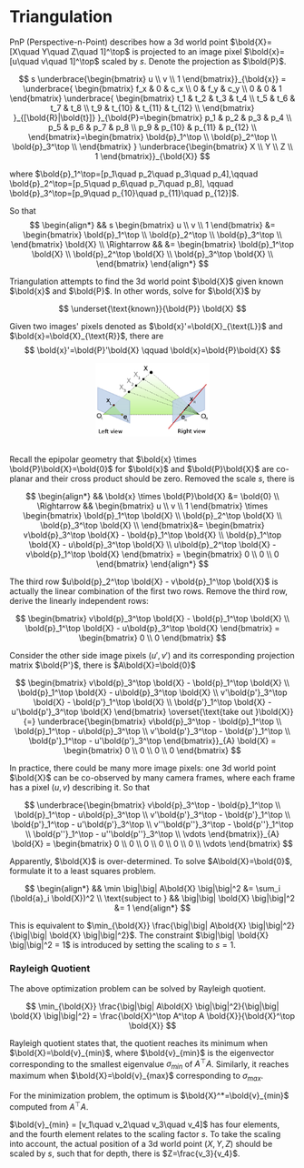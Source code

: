 # Triangulation

PnP (Perspective-n-Point) describes how a 3d world point $\bold{X}=[X\quad Y\quad Z\quad 1]^\top$ is projected to an image pixel $\bold{x}=[u\quad v\quad 1]^\top$ scaled by $s$.
Denote the projection as $\bold{P}$.

$$
s \underbrace{\begin{bmatrix}
    u \\
    v \\
    1
\end{bmatrix}}_{\bold{x}} =
\underbrace{
\begin{bmatrix}
    f_x & 0 & c_x \\
    0 & f_y & c_y \\
    0 & 0 & 1
\end{bmatrix}
\underbrace{
    \begin{bmatrix}
        t_1 & t_2 & t_3 & t_4 \\
        t_5 & t_6 & t_7 & t_8 \\
        t_9 & t_{10} & t_{11} & t_{12} \\
    \end{bmatrix}
}_{[\bold{R}|\bold{t}]}
}_{\bold{P}=\begin{bmatrix}
        p_1 & p_2 & p_3 & p_4 \\
        p_5 & p_6 & p_7 & p_8 \\
        p_9 & p_{10} & p_{11} & p_{12} \\
    \end{bmatrix}=\begin{bmatrix}
        \bold{p}_1^\top \\
        \bold{p}_2^\top \\
        \bold{p}_3^\top \\
    \end{bmatrix}
    }
\underbrace{\begin{bmatrix}
    X \\
    Y \\
    Z \\
    1
\end{bmatrix}}_{\bold{X}}
$$

where $\bold{p}_1^\top=[p_1\quad p_2\quad p_3\quad p_4],\qquad \bold{p}_2^\top=[p_5\quad p_6\quad p_7\quad p_8], \qquad \bold{p}_3^\top=[p_9\quad p_{10}\quad p_{11}\quad p_{12}]$.

So that 
$$
\begin{align*}
&&
s \begin{bmatrix}
    u \\
    v \\
    1
\end{bmatrix} &=
\begin{bmatrix}
    \bold{p}_1^\top \\
    \bold{p}_2^\top \\
    \bold{p}_3^\top \\
\end{bmatrix}
\bold{X}
\\ \Rightarrow && &=
\begin{bmatrix}
    \bold{p}_1^\top \bold{X} \\
    \bold{p}_2^\top \bold{X} \\
    \bold{p}_3^\top \bold{X} \\
\end{bmatrix}
\end{align*}
$$

Triangulation attempts to find the 3d world point $\bold{X}$ given known $\bold{x}$ and $\bold{P}$.
In other words, solve for $\bold{X}$ by

$$
\underset{\text{known}}{\bold{P}}
\bold{X}
$$

Given two images' pixels denoted as $\bold{x}'=\bold{X}_{\text{L}}$ and $\bold{x}=\bold{X}_{\text{R}}$, there are
$$
\bold{x}'=\bold{P}'\bold{X}
\qquad
\bold{x}=\bold{P}\bold{X}
$$

<div style="display: flex; justify-content: center;">
      <img src="imgs/epipolar_geo.png" width="40%" height="40%" alt="epipolar_geo" />
</div>
</br>

Recall the epipolar geometry that $\bold{x} \times \bold{P}\bold{X}=\bold{0}$ for $\bold{x}$ and $\bold{P}\bold{X}$ are co-planar and their cross product should be zero. Removed the scale $s$, there is

$$
\begin{align*}
&& 
\bold{x} \times \bold{P}\bold{X} &= \bold{0}
\\ \Rightarrow && 
\begin{bmatrix}
    u \\
    v \\
    1
\end{bmatrix} \times
\begin{bmatrix}
    \bold{p}_1^\top \bold{X} \\
    \bold{p}_2^\top \bold{X} \\
    \bold{p}_3^\top \bold{X} \\
\end{bmatrix}&=
\begin{bmatrix}
    v\bold{p}_3^\top \bold{X} - \bold{p}_1^\top \bold{X} \\
    \bold{p}_1^\top \bold{X} - u\bold{p}_3^\top \bold{X}  \\
    u\bold{p}_2^\top \bold{X} - v\bold{p}_1^\top \bold{X} 
\end{bmatrix} =
\begin{bmatrix}
    0 \\
    0 \\
    0
\end{bmatrix}
\end{align*}
$$

The third row $u\bold{p}_2^\top \bold{X} - v\bold{p}_1^\top \bold{X}$ is actually the linear combination of the first two rows. Remove the third row, derive the linearly independent rows:

$$
\begin{bmatrix}
    v\bold{p}_3^\top \bold{X} - \bold{p}_1^\top \bold{X} \\
    \bold{p}_1^\top \bold{X} - u\bold{p}_3^\top \bold{X}
\end{bmatrix} =
\begin{bmatrix}
    0 \\
    0
\end{bmatrix}
$$

Consider the other side image pixels $(u', v')$ and its corresponding projection matrix $\bold{P'}$, there is $A\bold{X}=\bold{0}$

$$
\begin{bmatrix}
    v\bold{p}_3^\top \bold{X} - \bold{p}_1^\top \bold{X} \\
    \bold{p}_1^\top \bold{X} - u\bold{p}_3^\top \bold{X} \\
    v'\bold{p'}_3^\top \bold{X} - \bold{p'}_1^\top \bold{X} \\
    \bold{p'}_1^\top \bold{X} - u'\bold{p'}_3^\top \bold{X}
\end{bmatrix}
\overset{\text{take out }\bold{X}}{=}
\underbrace{\begin{bmatrix}
    v\bold{p}_3^\top - \bold{p}_1^\top \\
    \bold{p}_1^\top - u\bold{p}_3^\top \\
    v'\bold{p'}_3^\top - \bold{p'}_1^\top \\
    \bold{p'}_1^\top - u'\bold{p'}_3^\top
\end{bmatrix}}_{A}
\bold{X} =
\begin{bmatrix}
    0 \\
    0 \\
    0 \\
    0
\end{bmatrix}
$$

In practice, there could be many more image pixels: one 3d world point $\bold{X}$ can be co-observed by many camera frames, where each frame has a pixel $(u, v)$ describing it. So that

$$
\underbrace{\begin{bmatrix}
    v\bold{p}_3^\top - \bold{p}_1^\top \\
    \bold{p}_1^\top - u\bold{p}_3^\top \\
    v'\bold{p'}_3^\top - \bold{p'}_1^\top \\
    \bold{p'}_1^\top - u'\bold{p'}_3^\top \\
    v''\bold{p''}_3^\top - \bold{p''}_1^\top \\
    \bold{p''}_1^\top - u''\bold{p''}_3^\top \\
    \vdots
\end{bmatrix}}_{A}
\bold{X} =
\begin{bmatrix}
    0 \\
    0 \\
    0 \\
    0 \\
    0 \\
    0 \\
    \vdots
\end{bmatrix}
$$

Apparently, $\bold{X}$ is over-determined. 
To solve $A\bold{X}=\bold{0}$, formulate it to a least squares problem.

$$
\begin{align*}
&&
    \min \big|\big| A\bold{X} \big|\big|^2
    &= \sum_i (\bold{a}_i \bold{X})^2
\\ \text{subject to } &&
\big|\big| \bold{X} \big|\big|^2 &= 1
\end{align*}
$$

This is equivalent to $\min_{\bold{X}} \frac{\big|\big| A\bold{X} \big|\big|^2}{\big|\big| \bold{X} \big|\big|^2}$.
The constraint $\big|\big| \bold{X} \big|\big|^2 = 1$ is introduced by setting the scaling to $s=1$.

### Rayleigh Quotient

The above optimization problem can be solved by Rayleigh quotient.

$$
\min_{\bold{X}} \frac{\big|\big| A\bold{X} \big|\big|^2}{\big|\big| \bold{X} \big|\big|^2} =
\frac{\bold{X}^\top A^\top A \bold{X}}{\bold{X}^\top \bold{X}}
$$

Rayleigh quotient states that, the quotient reaches its minimum when $\bold{X}=\bold{v}_{min}$, where $\bold{v}_{min}$ is the eigenvector corresponding to the smallest eigenvalue $\sigma_{min}$ of $A^\top A$.
Similarly, it reaches maximum when $\bold{X}=\bold{v}_{max}$ corresponding to $\sigma_{max}$.

For the minimization problem, the optimum is $\bold{X}^*=\bold{v}_{min}$ computed from $A^\top A$.

$\bold{v}_{min} = [v_1\quad v_2\quad v_3\quad v_4]$ has four elements, and the fourth element relates to the scaling factor $s$. 
To take the scaling into account, the actual position of a 3d world point $(X, Y, Z)$ should be scaled by $s$, such that for depth, there is $Z=\frac{v_3}{v_4}$.
